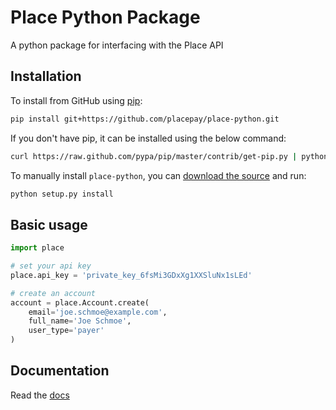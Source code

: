 # Place Python Package

A python package for interfacing with the Place API

## Installation

To install from GitHub using [pip](http://www.pip-installer.org/en/latest/):

```bash
pip install git+https://github.com/placepay/place-python.git
```

If you don't have pip, it can be installed using the below command:

```bash
curl https://raw.github.com/pypa/pip/master/contrib/get-pip.py | python
```

To manually install `place-python`, you can [download the source](https://github.com/placepay/place-python/zipball/master) and run:

```bash
python setup.py install
```

## Basic usage

```python
import place

# set your api key
place.api_key = 'private_key_6fsMi3GDxXg1XXSluNx1sLEd'

# create an account
account = place.Account.create(
    email='joe.schmoe@example.com',
    full_name='Joe Schmoe',
    user_type='payer'
)
```

## Documentation
Read the [docs](https://developer.placepay.com/?python)
